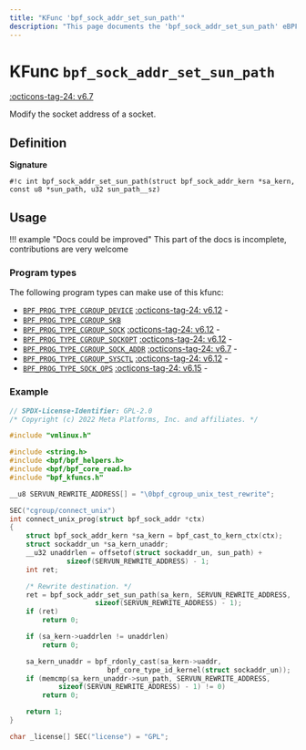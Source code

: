 ```yaml
---
title: "KFunc 'bpf_sock_addr_set_sun_path'"
description: "This page documents the 'bpf_sock_addr_set_sun_path' eBPF kfunc, including its definition, usage, program types that can use it, and examples."
---
```

# KFunc `bpf_sock_addr_set_sun_path`

<!-- [FEATURE_TAG](bpf_sock_addr_set_sun_path) -->
[:octicons-tag-24: v6.7](https://github.com/torvalds/linux/commit/53e380d21441909b12b6e0782b77187ae4b971c4)
<!-- [/FEATURE_TAG] -->

Modify the socket address of a socket.

## Definition

**Signature**

<!-- [KFUNC_DEF] -->
`#!c int bpf_sock_addr_set_sun_path(struct bpf_sock_addr_kern *sa_kern, const u8 *sun_path, u32 sun_path__sz)`
<!-- [/KFUNC_DEF] -->

## Usage

!!! example "Docs could be improved"
    This part of the docs is incomplete, contributions are very welcome

### Program types

The following program types can make use of this kfunc:

<!-- [KFUNC_PROG_REF] -->
- [`BPF_PROG_TYPE_CGROUP_DEVICE`](../program-type/BPF_PROG_TYPE_CGROUP_DEVICE.md) [:octicons-tag-24: v6.12](https://github.com/torvalds/linux/commit/67666479edf1e2b732f4d0ac797885e859a78de4) - 
- [`BPF_PROG_TYPE_CGROUP_SKB`](../program-type/BPF_PROG_TYPE_CGROUP_SKB.md)
- [`BPF_PROG_TYPE_CGROUP_SOCK`](../program-type/BPF_PROG_TYPE_CGROUP_SOCK.md) [:octicons-tag-24: v6.12](https://github.com/torvalds/linux/commit/67666479edf1e2b732f4d0ac797885e859a78de4) - 
- [`BPF_PROG_TYPE_CGROUP_SOCKOPT`](../program-type/BPF_PROG_TYPE_CGROUP_SOCKOPT.md) [:octicons-tag-24: v6.12](https://github.com/torvalds/linux/commit/67666479edf1e2b732f4d0ac797885e859a78de4) - 
- [`BPF_PROG_TYPE_CGROUP_SOCK_ADDR`](../program-type/BPF_PROG_TYPE_CGROUP_SOCK_ADDR.md) [:octicons-tag-24: v6.7](https://github.com/torvalds/linux/commit/53e380d21441909b12b6e0782b77187ae4b971c4) - 
- [`BPF_PROG_TYPE_CGROUP_SYSCTL`](../program-type/BPF_PROG_TYPE_CGROUP_SYSCTL.md) [:octicons-tag-24: v6.12](https://github.com/torvalds/linux/commit/67666479edf1e2b732f4d0ac797885e859a78de4) - 
- [`BPF_PROG_TYPE_SOCK_OPS`](../program-type/BPF_PROG_TYPE_SOCK_OPS.md) [:octicons-tag-24: v6.15](https://github.com/torvalds/linux/commit/59422464266f8baa091edcb3779f0955a21abf00) - 
<!-- [/KFUNC_PROG_REF] -->

### Example

```c
// SPDX-License-Identifier: GPL-2.0
/* Copyright (c) 2022 Meta Platforms, Inc. and affiliates. */

#include "vmlinux.h"

#include <string.h>
#include <bpf/bpf_helpers.h>
#include <bpf/bpf_core_read.h>
#include "bpf_kfuncs.h"

__u8 SERVUN_REWRITE_ADDRESS[] = "\0bpf_cgroup_unix_test_rewrite";

SEC("cgroup/connect_unix")
int connect_unix_prog(struct bpf_sock_addr *ctx)
{
	struct bpf_sock_addr_kern *sa_kern = bpf_cast_to_kern_ctx(ctx);
	struct sockaddr_un *sa_kern_unaddr;
	__u32 unaddrlen = offsetof(struct sockaddr_un, sun_path) +
			  sizeof(SERVUN_REWRITE_ADDRESS) - 1;
	int ret;

	/* Rewrite destination. */
	ret = bpf_sock_addr_set_sun_path(sa_kern, SERVUN_REWRITE_ADDRESS,
					 sizeof(SERVUN_REWRITE_ADDRESS) - 1);
	if (ret)
		return 0;

	if (sa_kern->uaddrlen != unaddrlen)
		return 0;

	sa_kern_unaddr = bpf_rdonly_cast(sa_kern->uaddr,
						bpf_core_type_id_kernel(struct sockaddr_un));
	if (memcmp(sa_kern_unaddr->sun_path, SERVUN_REWRITE_ADDRESS,
			sizeof(SERVUN_REWRITE_ADDRESS) - 1) != 0)
		return 0;

	return 1;
}

char _license[] SEC("license") = "GPL";
```

